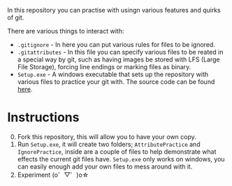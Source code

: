 In this repository you can practise with usingn various features and quirks of git.

There are various things to interact with:
* `.gitignore` - In here you can put various rules for files to be ignored.
* `.gitattributes` - In this file you can specify various files to be reated in a special way by git, such as having images be stored with LFS (Large File Storage), forcing line endings or marking files as binary.
* `Setup.exe` - A windows executable that sets up the repository with various files to practice your git with. The source code can be found [here](https://gist.github.com/Pheubel/f62673952fb1e04bf658809775fcfbbc).

# Instructions
0. Fork this repository, this will allow you to have your own copy.
1. Run `Setup.exe`, it will create two folders; `AttributePractice` and `IgnorePractice`, inside are a couple of files to help demonstrate what effects the current git files have. `Setup.exe` only works on windows, you can easily enough add your own files to mess around with it.
2. Experiment (o゜▽゜)o☆